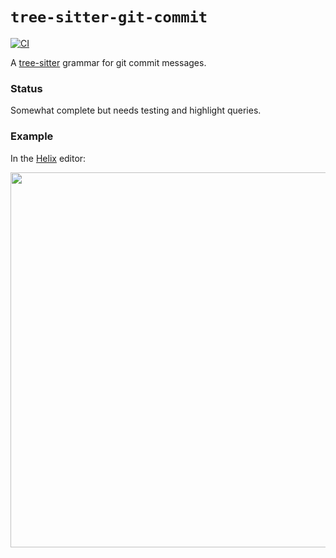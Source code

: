 # `tree-sitter-git-commit`

[![CI](https://github.com/the-mikedavis/tree-sitter-git-commit/actions/workflows/ci.yml/badge.svg)](https://github.com/the-mikedavis/tree-sitter-git-commit/actions/workflows/ci.yml)

A [tree-sitter](https://tree-sitter.github.io/tree-sitter/) grammar for git commit messages.

### Status

Somewhat complete but needs testing and highlight queries.

### Example

In the [Helix](https://github.com/helix-editor/helix) editor:

<img src="assets/highlight.png" width="600"/>

